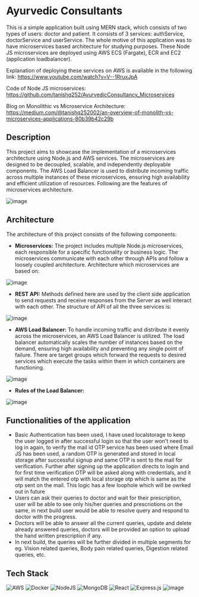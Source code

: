 # Ayurvedic Consultants

This is a simple application built using MERN stack, which consists of two types of users: doctor and patient. It consists of 3 services: authService, doctorService and userService. The whole motive of this application was to have microservices based architecture for studying purposes. These Node JS microservices are deployed using AWS ECS (Fargate), ECR and EC2 (application loadbalancer).

Explanation of deploying these services on AWS is available in the following link: https://www.youtube.com/watch?v=V--1RruxJpA

Code of Node JS microservices: https://github.com/tanishq252/AyurvedicConsultancy_Microservices

Blog on Monolithic vs Microservice Architecture: https://medium.com/@tanishq252002/an-overview-of-monolith-vs-microservices-applications-80b39b42c29b

## Description

This project aims to showcase the implementation of a microservices architecture using Node.js and AWS services. The microservices are designed to be decoupled, scalable, and independently deployable components. The AWS Load Balancer is used to distribute incoming traffic across multiple instances of these microservices, ensuring high availability and efficient utilization of resources. Following are the features of microservices architecture.

![image](https://github.com/tanishq252/AyurvedicConsultancy_Microservices_Frontend/assets/78098329/ebc2ed53-fd4f-4c9e-9b65-0d64c6efd202)

## Architecture

The architecture of this project consists of the following components:

- **Microservices:** The project includes multiple Node.js microservices, each responsible for a specific functionality or business logic. The microservices communicate  with each other through APIs and follow a loosely coupled architecture. Architecture which microservices are based on: 

![image](https://github.com/tanishq252/AyurvedicConsultancy_Microservices_Frontend/assets/78098329/0af8153d-b31e-488d-a36a-d27a3f5ac63d)

- **REST API:** Methods defined here are used by the client side application to send requests and receive responses from the Server as well interact with each other. The structure of API of all the three services is:

![image](https://github.com/tanishq252/AyurvedicConsultancy_Microservices_Frontend/assets/78098329/18b1a107-7b1b-407e-a37a-9b6cb872d641)

- **AWS Load Balancer:** To handle incoming traffic and distribute it evenly across the microservices, an AWS Load Balancer is utilized. The load balancer automatically scales the number of instances based on the demand, ensuring high availability and preventing any single point of failure. There are target groups which forward the requests to desired services which execute the tasks within them in which containers are functioning.

![image](https://github.com/tanishq252/AyurvedicConsultancy_Microservices_Frontend/assets/78098329/57d86a3a-fa7a-4386-af8d-4bd390596003)

- **Rules of the Load Balancer:**

![image](https://github.com/tanishq252/AyurvedicConsultancy_Microservices_Frontend/assets/78098329/71e487d0-da05-49bd-a002-15d01ff862a9)

## Functionalities of the application

- Basic Authentication has been used, I have used localstorage to keep the user logged in after successful login so that the user won't need to log in again, to verify the mail id OTP service has been used where Email JS has been used, a random OTP is generated and stored in local storage after successful signup and same OTP is sent to the mail for verification. Further after signing up the application directs to login and for first time verification OTP will be asked along with credentials, and it will match the entered otp with local storage otp which is same as the otp sent on the mail. This logic has a few loophole which will be owrked out in future
- Users can ask their queries to doctor and wait for their prescription, user will be able to see only his/her queries and prescriotions on the same, in next build user would be able to resolve query and respond to doctor with the progress.
- Doctors will be able to answer all the current queries, update and delete already answered queries, doctors will be provided an option to upload the hand written prescription if any.
- In next build, the queries will be further divided in multiple segments for eg. Vision related queries, Body pain related queries, Digestion related queries, etc.

## Tech Stack

![AWS](https://img.shields.io/badge/AWS-%23FF9900.svg?style=for-the-badge&logo=amazon-aws&logoColor=white)
![Docker](https://img.shields.io/badge/docker-%230db7ed.svg?style=for-the-badge&logo=docker&logoColor=white)
![NodeJS](https://img.shields.io/badge/node.js-6DA55F?style=for-the-badge&logo=node.js&logoColor=white)
![MongoDB](https://img.shields.io/badge/MongoDB-%234ea94b.svg?style=for-the-badge&logo=mongodb&logoColor=white)
![React](https://img.shields.io/badge/react-%2320232a.svg?style=for-the-badge&logo=react&logoColor=%2361DAFB)
![Express.js](https://img.shields.io/badge/express.js-%23404d59.svg?style=for-the-badge&logo=express&logoColor=%2361DAFB)
![image](https://github.com/tanishq252/AyurvedicConsultancy_Microservices_Frontend/assets/78098329/8e85316b-b8d3-4458-b46c-94299a058854)

